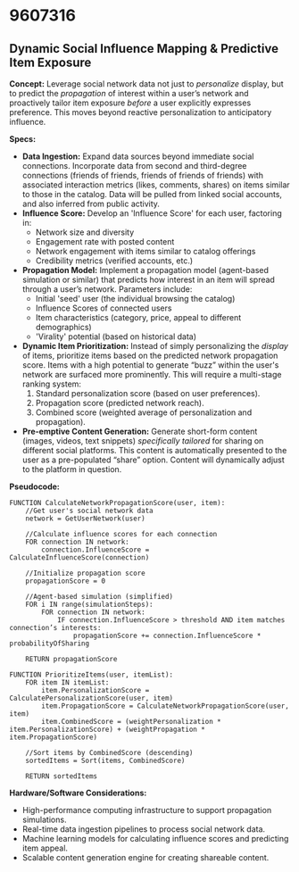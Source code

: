# 9607316

## Dynamic Social Influence Mapping & Predictive Item Exposure

**Concept:** Leverage social network data not just to *personalize* display, but to predict the *propagation* of interest within a user’s network and proactively tailor item exposure *before* a user explicitly expresses preference. This moves beyond reactive personalization to anticipatory influence.

**Specs:**

*   **Data Ingestion:** Expand data sources beyond immediate social connections. Incorporate data from second and third-degree connections (friends of friends, friends of friends of friends) with associated interaction metrics (likes, comments, shares) on items similar to those in the catalog.  Data will be pulled from linked social accounts, and also inferred from public activity.
*   **Influence Score:** Develop an 'Influence Score' for each user, factoring in:
    *   Network size and diversity
    *   Engagement rate with posted content
    *   Network engagement with items similar to catalog offerings
    *   Credibility metrics (verified accounts, etc.)
*   **Propagation Model:** Implement a propagation model (agent-based simulation or similar) that predicts how interest in an item will spread through a user’s network. Parameters include:
    *   Initial 'seed' user (the individual browsing the catalog)
    *   Influence Scores of connected users
    *   Item characteristics (category, price, appeal to different demographics)
    *   'Virality' potential (based on historical data)
*   **Dynamic Item Prioritization:** Instead of simply personalizing the *display* of items, prioritize items based on the predicted network propagation score.  Items with a high potential to generate “buzz” within the user's network are surfaced more prominently.  This will require a multi-stage ranking system:
    1.  Standard personalization score (based on user preferences).
    2.  Propagation score (predicted network reach).
    3.  Combined score (weighted average of personalization and propagation).
*   **Pre-emptive Content Generation:** Generate short-form content (images, videos, text snippets) *specifically tailored* for sharing on different social platforms.  This content is automatically presented to the user as a pre-populated “share” option. Content will dynamically adjust to the platform in question.

**Pseudocode:**

```
FUNCTION CalculateNetworkPropagationScore(user, item):
    //Get user's social network data
    network = GetUserNetwork(user)

    //Calculate influence scores for each connection
    FOR connection IN network:
        connection.InfluenceScore = CalculateInfluenceScore(connection)

    //Initialize propagation score
    propagationScore = 0

    //Agent-based simulation (simplified)
    FOR i IN range(simulationSteps):
        FOR connection IN network:
            IF connection.InfluenceScore > threshold AND item matches connection’s interests:
                propagationScore += connection.InfluenceScore * probabilityOfSharing

    RETURN propagationScore

FUNCTION PrioritizeItems(user, itemList):
    FOR item IN itemList:
        item.PersonalizationScore = CalculatePersonalizationScore(user, item)
        item.PropagationScore = CalculateNetworkPropagationScore(user, item)
        item.CombinedScore = (weightPersonalization * item.PersonalizationScore) + (weightPropagation * item.PropagationScore)

    //Sort items by CombinedScore (descending)
    sortedItems = Sort(items, CombinedScore)

    RETURN sortedItems
```

**Hardware/Software Considerations:**

*   High-performance computing infrastructure to support propagation simulations.
*   Real-time data ingestion pipelines to process social network data.
*   Machine learning models for calculating influence scores and predicting item appeal.
*   Scalable content generation engine for creating shareable content.